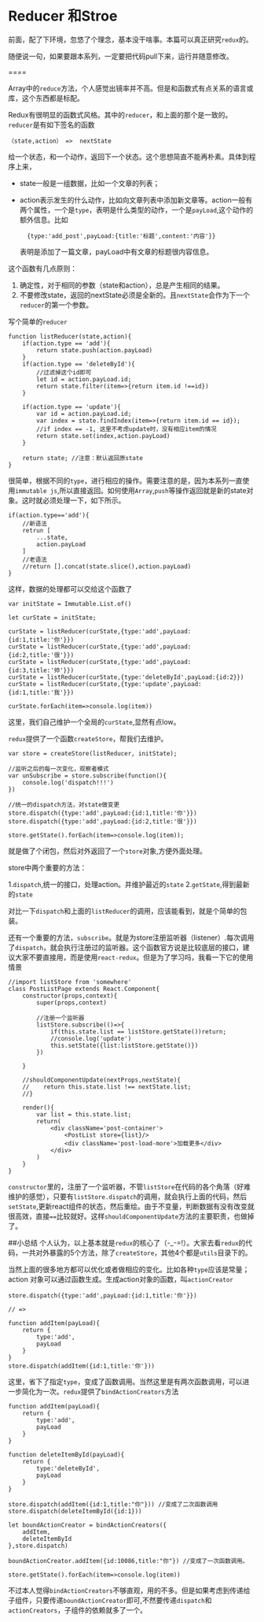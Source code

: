 # Reducer 和Stroe
前面，配了下环境，忽悠了个理念，基本没干啥事。本篇可以真正研究`redux`的。

随便说一句，如果要跟本系列，一定要把代码pull下来，运行并随意修改。

====

Array中的`reduce`方法，个人感觉出镜率并不高。但是和函数式有点关系的语言或库，这个东西都是标配。

Redux有很明显的函数式风格。其中的`reducer`，和上面的那个是一致的。`reducer`是有如下签名的函数

	（state,action） =>  nextState
	
给一个状态，和一个动作，返回下一个状态。这个思想简直不能再朴素。具体到程序上来，

- state一般是一组数据，比如一个文章的列表；
- action表示发生的什么动作，比如向文章列表中添加新文章等。action一般有两个属性，一个是`type`，表明是什么类型的动作，一个是`payLoad`,这个动作的额外信息。比如

		{type:'add_post',payLoad:{title:'标题',content:'内容'}}
		
	表明是添加了一篇文章，payLoad中有文章的标题很内容信息。
	
这个函数有几点原则：

1. 确定性，对于相同的参数（state和action），总是产生相同的结果。
2. 不要修改state，返回的nextState必须是全新的。且`nextState`会作为下一个`reducer`的第一个参数。

写个简单的`reducer`

	function listReducer(state,action){
    	if(action.type == 'add'){
        	return state.push(action.payLoad)
    	}
    	if(action.type == 'deleteById'){
        	//过滤掉这个id即可
        	let id = action.payLoad.id;
        	return state.filter(item=>{return item.id !==id})
    	}

    	if(action.type == 'update'){
        	var id = action.payLoad.id;
        	var index = state.findIndex(item=>{return item.id == id});
        	//if index == -1, 这里不考虑update时，没有相应item的情况
        	return state.set(index,action.payLoad)
    	}

    	return state; //注意：默认返回原state
	}
	
	
	
很简单，根据不同的`type`，进行相应的操作。需要注意的是，因为本系列一直使用`immutable js`,所以直接返回。如何使用`Array`,`push`等操作返回就是新的state对象。这时就必须处理一下，如下所示。
	
	if(action.type=='add'){
		//新语法
		retrun [
			...state,
			action.payLoad
		]
		//老语法
		//return [].concat(state.slice(),action.payLoad)
	}
	
	
	
这样，数据的处理都可以交给这个函数了

	var initState = Immutable.List.of()

	let curState = initState;

	curState = listReducer(curState,{type:'add',payLoad:{id:1,title:'你'}})
	curState = listReducer(curState,{type:'add',payLoad:{id:2,title:'很'}})
	curState = listReducer(curState,{type:'add',payLoad:{id:3,title:'帅'}})
	curState = listReducer(curState,{type:'deleteById',payLoad:{id:2}})
	curState = listReducer(curState,{type:'update',payLoad:{id:1,title:'我'}})

	curState.forEach(item=>console.log(item))
	
	
这里，我们自己维护一个全局的`curState`,显然有点low。

`redux`提供了一个函数`createStore`，帮我们去维护。

	var store = createStore(listReducer, initState);

	//监听之后的每一次变化，观察者模式
	var unSubscribe = store.subscribe(function(){
    	console.log('dispatch!!!')
	})

	//统一的dispatch方法，对state做变更
	store.dispatch({type:'add',payLoad:{id:1,title:'你'}})
	store.dispatch({type:'add',payLoad:{id:2,title:'很'}})

	store.getState().forEach(item=>console.log(item));
	
就是做了个闭包，然后对外返回了一个`store`对象,方便外面处理。

store中两个重要的方法：

1.`dispatch`,统一的接口，处理action。并维护最近的`state`
2.`getState`,得到最新的`state`

对比一下`dispatch`和上面的`listReducer`的调用，应该能看到，就是个简单的包装。

还有一个重要的方法，`subscribe`。就是为store注册监听器（listener）.每次调用了`dispatch`，就会执行注册过的监听器。这个函数官方说是比较底层的接口，建议大家不要直接用，而是使用`react-redux`。但是为了学习吗，我看一下它的使用情景


	//import listStore from 'somewhere'
	class PostListPage extends React.Component{
    	constructor(props,context){
        	super(props,context)
        	
        	//注册一个监听器
        	listStore.subscribe(()=>{
            	if(this.state.list == listStore.getState())return;
            	//console.log('update')
            	this.setState({list:listStore.getState()})
        	})
        	
    	}

    	//shouldComponentUpdate(nextProps,nextState){
    	//    return this.state.list !== nextState.list;
    	//}

    	render(){
        	var list = this.state.list;
        	return(
            	<div className='post-container'>
                	<PostList store={list}/>
                	<div className='post-load-more'>加载更多</div>
            	</div>
        	)
    	}
	}
	
`constructor`里的，注册了一个监听器，不管`listStore`在代码的各个角落（好难维护的感觉），只要有`listStore.dispatch`的调用，就会执行上面的代码，然后`setState`,更新react组件的状态，然后重绘。由于不变量，判断数据有没有改变就很高效，直接`==`比较就好。这样`shouldComponentUpdate`方法的主要职责，也做掉了。

##小总结
个人认为，以上基本就是`redux`的核心了（-_-=!）。大家去看`redux`的代码，一共对外暴露的5个方法，除了`createStore`，其他4个都是`utils`目录下的。

当然上面的很多地方都可以优化或者做相应的变化。比如各种`type`应该是常量；action 对象可以通过函数生成。生成action对象的函数，叫`actionCreator`

	store.dispatch({type:'add',payLoad:{id:1,title:'你'}})

	// =>
	
	function addItem(payLoad){
		return {
			type:'add',
			payLoad
		}
	}
	store.dispatch(addItem({id:1,title:'你'}))
	
这里，省下了指定`type`，变成了函数调用。当然这里是有两次函数调用，可以进一步简化为一次。`redux`提供了`bindActionCreators`方法

	function addItem(payLoad){
    	return {
        	type:'add',
        	payLoad
    	}
	}

	function deleteItemById(payLoad){
    	return {
        	type:'deleteById',
        	payLoad
    	}
	}

	store.dispatch(addItem({id:1,title:"你"})) //变成了二次函数调用
	store.dispatch(deleteItemById({id:1}))

	let boundActionCreator = bindActionCreators({
    	addItem,
    	deleteItemById
	},store.dispatch)

	boundActionCreator.addItem({id:10086,title:"你"}) //变成了一次函数调用。

	store.getState().forEach(item=>console.log(item))
	
不过本人觉得`bindActionCreators`不够直观，用的不多。但是如果考虑到传递给子组件，只要传递`boundActionCreator`即可,不然要传递`dispatch`和 `actionCreators`，子组件的依赖就多了一个。

	
	
